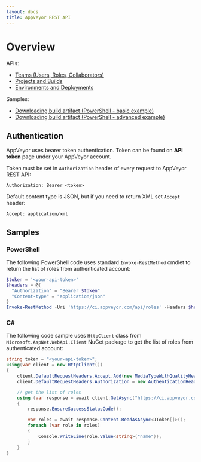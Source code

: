 ```yaml
---
layout: docs
title: AppVeyor REST API
---
```


# Overview

APIs:

* [Teams (Users, Roles, Collaborators)](/docs/api/team)
* [Projects and Builds](/docs/api/projects-builds)
* [Environments and Deployments](/docs/api/environments-deployments)

Samples:

* [Downloading build artifact (PowerShell - basic example)](/docs/api/samples/download-artifacts-ps)
* [Downloading build artifact (PowerShell - advanced example)](/docs/api/samples/download-artifacts-advanced-ps)

## Authentication

AppVeyor uses bearer token authentication. Token can be found on **API token** page under your AppVeyor account.

Token must be set in `Authorization` header of every request to AppVeyor REST API:

    Authorization: Bearer <token>

Default content type is JSON, but if you need to return XML set `Accept` header:

    Accept: application/xml

## Samples

### PowerShell

The following PowerShell code uses standard `Invoke-RestMethod` cmdlet to return the list of roles from authenticated account:

```powershell
$token = '<your-api-token>'
$headers = @{
  "Authorization" = "Bearer $token"
  "Content-type" = "application/json"
}
Invoke-RestMethod -Uri 'https://ci.appveyor.com/api/roles' -Headers $headers -Method Get
```

### C\#

The following code sample uses `HttpClient` class from `Microsoft.AspNet.WebApi.Client` NuGet package to get the list of roles from authenticated account:

```csharp
string token = "<your-api-token>";
using(var client = new HttpClient())
{
    client.DefaultRequestHeaders.Accept.Add(new MediaTypeWithQualityHeaderValue("application/json"));
    client.DefaultRequestHeaders.Authorization = new AuthenticationHeaderValue("Bearer", token);

    // get the list of roles
    using (var response = await client.GetAsync("https://ci.appveyor.com/api/roles"))
    {
        response.EnsureSuccessStatusCode();

        var roles = await response.Content.ReadAsAsync<JToken[]>();
        foreach (var role in roles)
        {
            Console.WriteLine(role.Value<string>("name"));
        }
    }
}
```

